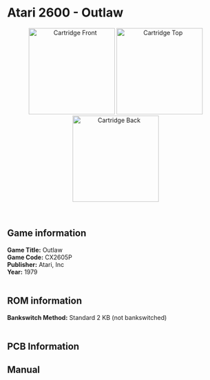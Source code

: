 # Atari 2600 - Outlaw

<p align="center" width="100%">
	<img src="https://archive.org/download/A26_OUTLAW_CX2605P/01_LABEL_FRONT.JPG" alt="Cartridge Front" width="200"/>
	<img src="https://archive.org/download/A26_OUTLAW_CX2605P/02_LABEL_TOP.JPG" alt="Cartridge Top" width="200"/>
	<img src="https://archive.org/download/A26_OUTLAW_CX2605P/03_CARTRIDGE_BACK.JPG" alt="Cartridge Back" width="200"/>
</p> <br/>

## Game information

**Game Title:** Outlaw <br/>
**Game Code:** CX2605P <br/>
**Publisher:** Atari, Inc <br/>
**Year:** 1979 <br/>
<br/>

## ROM information

**Bankswitch Method:** Standard 2 KB (not bankswitched) <br/>
<br/>

## PCB Information


## Manual

